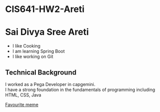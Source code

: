 # CIS641-HW2-Areti
# Sai Divya Sree Areti
* I like Cooking
* I am learning Spring Boot
* I like working on Git

## Technical Background
I worked as a Pega Developer in capgemini.<br/>
I have a strong foundation in the fundamentals of programming including HTML, CSS, Java<br/>

[Favourite meme](https://i.imgflip.com/7u0pb5.jpg)
